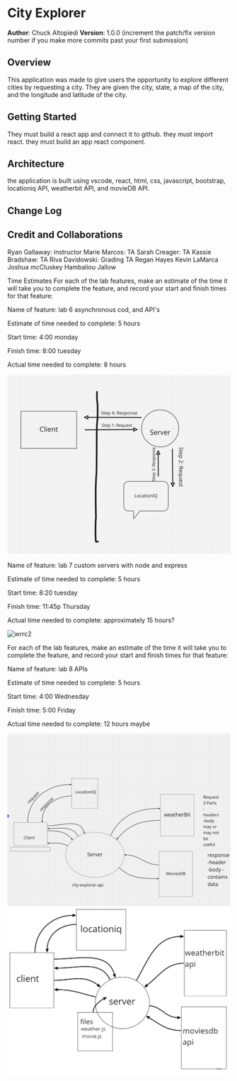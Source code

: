 # City Explorer 

**Author**: Chuck Altopiedi
**Version**: 1.0.0 (increment the patch/fix version number if you make more commits past your first submission)

## Overview
This application was made to give users the opportunity to explore different cities by requesting a city. They are given the city, state, a map of the city, and the longitude and latitude of the city.

## Getting Started
They must build a react app and connect it to github. they must import react. they must build an app react component.

## Architecture
the application is built using vscode, react, html, css, javascript, bootstrap, locationiq API, weatherbit API, and movieDB API.
<!-- Provide a detailed description of the application design. What technologies (languages, libraries, etc) you're using, and any other relevant design information. -->

## Change Log
<!-- Use this area to document the iterative changes made to your application as each feature is successfully implemented. Use time stamps. Here's an example:

01-01-2001 4:59pm - Application now has a fully-functional express server, with a GET route for the location resource. -->

## Credit and Collaborations
Ryan Gallaway: instructor
Marie Marcos: TA
Sarah Creager: TA
Kassie Bradshaw: TA
Riva Davidowski: Grading TA
Regan Hayes
Kevin LaMarca
Joshua mcCluskey
Hambaliou Jallow


Time Estimates
For each of the lab features, make an estimate of the time it will take you to complete the feature, and record your start and finish times for that feature:

Name of feature: lab 6 asynchronous cod, and API's

Estimate of time needed to complete: 5 hours

Start time: 4:00 monday

Finish time: 8:00 tuesday

Actual time needed to complete: 8 hours

<img src="./WRRC.png" alt="wrrc" />


Name of feature: lab 7 custom servers with node and express

Estimate of time needed to complete: 5 hours

Start time: 8:20 tuesday

Finish time: 11:45p Thursday

Actual time needed to complete: approximately 15 hours?

<img src="./wrrc(1).jpg" alt="wrrc2" />

For each of the lab features, make an estimate of the time it will take you to complete the feature, and record your start and finish times for that feature:

Name of feature: lab 8 APIs

Estimate of time needed to complete: 5 hours

Start time: 4:00 Wednesday

Finish time: 5:00 Friday

Actual time needed to complete: 12 hours maybe

<img src="./WRRC_API_Diagram_CJ.png" alt="wrrc3" >
<img src="./wrrc4.jpg" alt="wrrc4">
